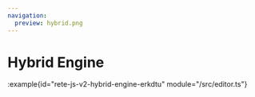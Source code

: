 ```yaml
---
navigation:
  preview: hybrid.png
---
```


# Hybrid Engine

:example{id="rete-js-v2-hybrid-engine-erkdtu" module="/src/editor.ts"}
